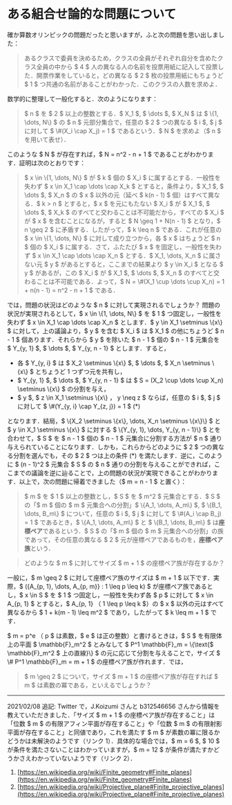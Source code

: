 # ある組合せ論的な問題について

確か算数オリンピックの問題だったと思いますが，ふと次の問題を思い出しました：

> あるクラスで委員を決めるため，クラスの全員がそれぞれ自分を含めたクラス全員の中から $ 4 $ 人の異なる人の名前を投票用紙に記入して投票した．開票作業をしていると，どの異なる $ 2 $ 枚の投票用紙にもちょうど $ 1 $ つ共通の名前があることがわかった．このクラスの人数を求めよ．

数学的に整理して一般化すると．次のようになります：

> $ n $ を $ 2 $ 以上の整数とする．$ X_1 $, $ \dots $, $ X_N $ は $ \\{1, \dots, N\\} $ の $ n $ 元部分集合で，任意の $ 2 $ つの異なる $ i $, $ j $ に対して $ \\#(X_i \cap X_j) = 1 $ であるという．$ N $ を求めよ（$ n $ を用いて表せ）．

このような $ N $ が存在すれば，$ N = n^2 - n + 1 $ であることがわかります．証明は次のとおりです：

> $ x \in \\{1, \dots, N\\} $ が $ k $ 個の $ X_i $ に属するとする．一般性を失わず $ x \in X_1 \cap \dots \cap X_k $ とすると，条件より，$ X_1 $, $ \dots $, $ X_n $ の $ x $ 以外の元（延べ $ k(n - 1) $ 個）はすべて異なる．$ k > n $ とすると，$ x $ を元にもたない $ X_i $ が $ X_1 $, $ \dots $, $ X_k $ のすべてと交わることは不可能だから，すべての $ X_i $ が $ x $ を含むことになるが，すると $ N \geq 1 + N(n - 1) $ となり，$ n \geq 2 $ に矛盾する．したがって，$ k \leq n $ である．これが任意の $ x \in \\{1, \dots, N\\} $ に対して成り立つから，各 $ x $ はちょうど $ n $ 個の $ X_i $ に属する．さて，ふたたび $ x $ を固定し，一般性を失わず $ x \in X_1 \cap \dots \cap X_n $ とする．$ X_1, \dots, X_n $ に属さない元 $ y $ があるとすると，ここまでの結果より $ y \in X_i $ となる $ y $ があるが，この $ X_i $ が $ X_1 $, $ \dots $, $ X_n $ のすべてと交わることは不可能である．よって，$ N = \\#(X_1 \cup \dots \cup X_n) = 1 + n(n - 1) = n^2 - n + 1 $ である．

では，問題の状況はどのような $ n $ に対して実現されるでしょうか？ 問題の状況が実現されるとして，$ x \in \\{1, \dots, N\\} $ を $ 1 $ つ固定し，一般性を失わず $ x \in X_1 \cap \dots \cap X_n $ とします．$ y \in X_1 \setminus \\{x\\} $ に対して，上の議論より，$ y $ を含む $ X_i $ は $ X_1 $ の他にちょうど $ n - 1 $ 個あります．それらから $ y $ を除いた $ n - 1 $ 個の $ n - 1 $ 元集合を $ Y_{y, 1} $, $ \dots $, $ Y_{y, n - 1} $ とします．すると，

* 各 $ Y_{y, i} $ は $ X_2 \setminus \\{x\\} $, $ \dots $, $ X_n \setminus \\{x\\} $ とちょうど 1 つずつ元を共有し，
* $ Y_{y, 1} $, $ \dots $, $ Y_{y, n - 1} $ は $ S = (X_2 \cup \dots \cup X_n) \setminus \\{x\\} $ の分割を与え，
* $ y $, $ z \in X_1 \setminus \\{x\\} $，$ y \neq z $ ならば，任意の $ i $, $ j $ に対して $ \\#(Y_{y, i} \cap Y_{z, j}) = 1 $ (\*)

となります．結局，$ \\{X_2 \setminus \\{x\\}, \dots, X_n \setminus \\{x\\}\\} $ と $ y \in X_1 \setminus \\{x\\} $ に対する $ \\{Y_{y, 1}, \dots, Y_{y, n - 1}\\} $ とを合わせて，$ S $ を $ n - 1 $ 個の $ n - 1 $ 元集合に分割する方法が $ n $ 通り与えられていることになります．しかも，これらからどのように $ 2 $ つの異なる分割を選んでも，その $ 2 $ つは上の条件 (\*) を満たします．逆に，このように $ (n - 1)^2 $ 元集合 $ S $ の $ n $ 通りの分割を与えることができれば，ここまでの議論を逆に辿ることで，上の問題の状況が実現できることがわかります．以上で，次の問題に帰着できました（$ m = n - 1 $ と置く）：

> $ m $ を $ 1 $ 以上の整数とし，$ S $ を $ m^2 $ 元集合とする．$ S $ の「$ m $ 個の $ m $ 元集合への分割」$ \\{A_1, \dots, A_m\\} $, $ \\{B_1, \dots, B_m\\} $ について，任意の $ i $, $ j $ に対して $ \\#(A_i \cap B_j) = 1 $ であるとき，$ \\{A_1, \dots, A_m\\} $ と $ \\{B_1, \dots, B_m\\} $ は**座標ペア**であるという．$ S $ の「$ m $ 個の $ m $ 元集合への分割」の族であって，その任意の異なる $ 2 $ 元が座標ペアであるものを，**座標ペア族**という．

> どのような $ m $ に対してサイズ $ m + 1 $ の座標ペア族が存在するか？

一般に，$ m \geq 2 $ に対して座標ペア族のサイズは $ m + 1 $ 以下です．実際，$ ({A_{p, 1}, \dots, A_{p, m}} : 1 \leq p \leq k) $ が座標ペア族であるとし，$ x \in S $ を $ 1 $ つ固定し，一般性を失わず各 $ p $ に対して $ x \in A_{p, 1} $ とすると，$ A_{p, 1} $（$ 1 \leq p \leq k $）の $ x $ 以外の元はすべて異なるから $ 1 + k(m - 1) \leq m^2 $ であり，したがって $ k \leq m + 1 $ です．

$ m = p^e $（$ p $ は素数，$ e $ は正の整数）と書けるときは，$ S $ を有限体上の平面 $ \mathbb{F}_m^2 $ とみなして $ P^1 \mathbb{F}_m = \\{\text{$ \mathbb{F}_m^2 $ 上の直線}\\} $ の元に応じて分割を与えることで，サイズ $ \\# P^1 \mathbb{F}_m = m + 1 $ の座標ペア族が作れます．では，

> $ m \geq 2 $ について，サイズ $ m + 1 $ の座標ペア族が存在すれば $ m $ は素数の冪である，といえるでしょうか？

---

2021/02/08 追記: Twitter で，J.Koizumi さんと b312546656 さんから情報を教えていただきました．「サイズ $ m + 1 $ の座標ペア族が存在すること」は「位数 $ m $ の有限アフィン平面が存在すること」や「位数 $ m $ の有限射影平面が存在すること」と同値であり，これを満たす $ m $ が素数の冪に限るかどうかは未解決のようです（リンク 1）．具体的な場合では，$ m = 6 $, $ 10 $ が条件を満たさないことはわかっていますが，$ m = 12 $ が条件が満たすかどうかさえわかっていないようです（リンク 2）．

1. [https://en.wikipedia.org/wiki/Finite_geometry#Finite_planes](https://en.wikipedia.org/wiki/Finite_geometry#Finite_planes)
1. [https://en.wikipedia.org/wiki/Projective_plane#Finite_projective_planes](https://en.wikipedia.org/wiki/Projective_plane#Finite_projective_planes)
